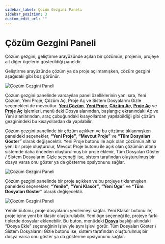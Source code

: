```yaml
---
sidebar_label: Çözüm Gezgini Paneli
sidebar_position: 3
custom_edit_url: ""
---
```


# Çözüm Gezgini Paneli

Çözüm gezgini, geliştirme arayüzünde açılan bir çözümün, projenin, projeye ait diğer ögelerin gösterildiği paneldir.

Geliştirme arayüzünde çözüm ya da proje açılmamışken, çözüm gezgini aşağıdaki gibi boş görünür.

![Çözüm Gezgini Paneli](https://docsbimser.blob.core.windows.net/imagecontainer/auto-upload9dc813a3-0ff9-4b17-bcdb-214977cc1e19)

Çözüm gezgini panelinde varsayılan panel özelliklerinin yanı sıra, Yeni Çözüm, Yeni Proje, Çözüm Aç, Proje Aç ve Sistem Dosyalarını Gizle seçenekleri de mevcuttur. **[Yeni Çözüm](ide-operations/create-new-solution.md)**, **[Yeni Proje](ide-operations/create-new-project.md)**, **[Çözüm Aç](ide-operations/open-solution.md)**, **[Proje Aç](ide-operations/open-project.md)** ve **[Proje Aç](ide-operations/open-project.md)** işlemleri, menü deki Dosya alanından, başlangıç ekranındaki Aç ve Yeni alanlarından, araç çubuğundaki kısayollardan yapılabildiği gibi çözüm gezginindeki bu kısayollardan da yapılabilir.

Çözüm gezgini panelinde bir çözüm açıkken ve bu çözüme tıklanmışken paneldeki seçenekler, **“Yeni Proje”**, **“Mevcut Proje”** ve **“Tüm Dosyaları Göster”** olarak değişecektir. Yeni Proje butonu ile açık olan çözümün altına yeni bir proje oluşturulur, Mevcut Proje butonu ile açık olan çözümün altına sistemde daha önceden oluşturulmuş bir proje eklenir, Tüm Dosyaları Göster / Sistem Dosyalarını Gizle seçeneği ise, sistem tarafından oluşturulmuş bir dosya varsa onu göster ya da gösterme opsiyonunu sağlar.

![Çözüm Gezgini Paneli](https://docsbimser.blob.core.windows.net/imagecontainer/auto-upload6096969e-0823-4a19-819f-bef84ff6b880)

Çözüm gezgini panelinde bir proje açıkken ve bu projeye tıklanmışken paneldeki seçenekler; **“Yenile”**, **“Yeni Klasör”**, **“Yeni Öge”** ve **“Tüm Dosyaları Göster”** olarak değişecektir.

![Çözüm Gezgini Paneli](https://docsbimser.blob.core.windows.net/imagecontainer/auto-upload916ea2b6-7a34-4500-8c92-c3738084e0d3)

Yenile butonu, proje dosyalarını yenilemeyi sağlar. Yeni Klasör butonu ile, proje içine yeni bir klasör oluşturulabilir. Yeni öge seçeneği ile, projeye farklı tiplerde dosyalar eklenebilir. Bu buton, menüdeki **[Dosya](file.md)** başlığı altındaki “Dosya Ekle” seçeneğinin işleviyle aynı işlevi görür. Tüm Dosyaları Göster / Sistem Dosyalarını Gizle butonu ise, sistem tarafından oluşturulmuş bir dosya varsa onu göster ya da gösterme opsiyonunu sağlar.